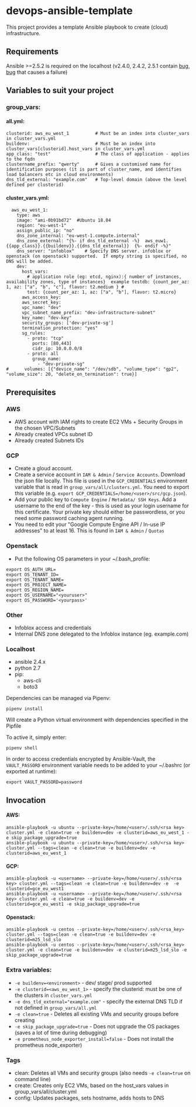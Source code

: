 # devops-ansible-template
This project provides a template Ansible playbook to create (cloud) infrastructure. 

## Requirements
Ansible >=2.5.2 is required on the localhost (v2.4.0, 2.4.2, 2.5.1 contain [bug](https://github.com/ansible/ansible/issues/33433), [bug](https://github.com/ansible/ansible/pull/38302) that causes a failure)

## Variables to suit your project

### group_vars:
#### all.yml:
```
clusterid: aws_eu_west_1          # Must be an index into cluster_vars in cluster_vars.yml
buildenv:                         # Must be an index into cluster_vars[clusterid].host_vars in cluster_vars.yml
app_class: "test"                 # The class of application - applies to the fqdn
clustername_prefix: "qwerty"      # Gives a customised name for identification purposes (it is part of cluster_name, and identifies load balancers etc in cloud environments) 
dns_tld_external: "example.com"   # Top-level domain (above the level defined per clusterid)
```

#### cluster_vars.yml:
```
  aws_eu_west_1:
    type: aws
    image: "ami-0b91bd72"  #Ubuntu 18.04
    region: "eu-west-1"
    assign_public_ip: "no"
    dns_zone_internal: "eu-west-1.compute.internal"
    dns_zone_external: "{%- if dns_tld_external -%}  aws_euw1.{{app_class}}.{{buildenv}}.{{dns_tld_external}}  {%- endif -%}"
    dns_server: "infoblox"    # Specify DNS server. infoblox or openstack (on openstack) supported.  If empty string is specified, no DNS will be added.
    dev:
      host_vars:
        # application role (eg: etcd, nginx):{ number of instances, availability zones, type of instances}  example testdb: {count_per_az: 1, az: ["a", "b", "c"], flavor: t2.medium } #
        test: {count_per_az: 1, az: ["a", "b"], flavor: t2.micro}
      aws_access_key:
      aws_secret_key:
      vpc_name: "dev"
      vpc_subnet_name_prefix: "dev-infrastructure-subnet"
      key_name: "dev-key"
      security_groups: ['dev-private-sg']
      termination_protection: "yes"
      sg_rules:
        - proto: "tcp"
          ports: [80,443]
          cidr_ip: 10.0.0.0/8
        - proto: all
          group_name:
            - "dev-private-sg"
#      volumes: [{"device_name": "/dev/sdb", "volume_type": "gp2", "volume_size": 20, "delete_on_termination": true}]
```

## Prerequisites
### AWS
- AWS account with IAM rights to create EC2 VMs + Security Groups in the chosen VPC/Subnets
- Already created VPCs subnet ID
- Already created Subnets IDs

### GCP
- Create a gloud account.
- Create a service account in `IAM & Admin` / `Service Accounts`.  Download the json file locally.  This file is used in the `GCP_CREDENTIALS` environment variable that is read in `group_vars/all/clusters.yml`.  You need to export this variable (e.g. `export GCP_CREDENTIALS=/home/<user>/src/gcp.json`).
- Add your public key to `Compute Engine` / `Metadata/ SSH Keys`.  Add a username to the end of the key - this is used as your login username for this certificate.  Your private key should either be passwordless, or you need some password caching agent running.
- You need to edit your "Google Compute Engine API / In-use IP addresses" to at least 16.  This is found in `IAM & Admin` / `Quotas`  

### Openstack
- Put the following OS parameters in your ~/.bash_profile:
````
export OS_AUTH_URL=
export OS_TENANT_ID=
export OS_TENANT_NAME=
export OS_PROJECT_NAME=
export OS_REGION_NAME=
export OS_USERNAME="<youruser>"
export OS_PASSWORD='<yourpass>'
````


### Other
- Infoblox access and credentials
- Internal DNS zone delegated to the Infoblox instance (eg. example.com)

### Localhost
- ansible 2.4.x
- python 2.7
- pip:
  - aws-cli
  - boto3

Dependencies can be managed via Pipenv:
````
pipenv install
````
Will create a Python virtual environment with dependencies specified in the Pipfile

To active it, simply enter:
````
pipenv shell
````


In order to access credentials encrypted by Ansible-Vault, the `VAULT_PASSORD` environment variable needs to be added to your ~/.bashrc (or exported at runtime):
```
export VAULT_PASSORD=password
```

## Invocation
#### AWS:
```
ansible-playbook -u ubuntu --private-key=/home/<user>/.ssh/<rsa key> cluster.yml -e clean=true -e buildenv=dev -e clusterid=aws_eu_west_1 -e skip_package_upgrade=true
ansible-playbook -u ubuntu --private-key=/home/<user>/.ssh/<rsa key> cluster.yml --tags=clean -e clean=true -e buildenv=dev -e clusterid=aws_eu_west_1
```
#### GCP:
```
ansible-playbook -u <username> --private-key=/home/<user>/.ssh/<rsa key> cluster.yml --tags=clean -e clean=true -e buildenv=dev -e  -e clusterid=gce_eu_west1
ansible-playbook -u <username> --private-key=/home/<user>/.ssh/<rsa key> cluster.yml -e clean=true -e buildenv=dev -e clusterid=gce_eu_west1 -e skip_package_upgrade=true
```
#### Openstack:
```
ansible-playbook -u centos --private-key=/home/<user>/.ssh/<rsa_key> cluster.yml --tags=clean -e clean=true -e buildenv=dev -e clusterid=m25_lsd_slo
ansible-playbook -u centos --private-key=/home/<user>/.ssh/<rsa_key> cluster.yml -e clean=true -e buildenv=dev -e clusterid=m25_lsd_slo -e skip_package_upgrade=true
```



### Extra variables:
+ `-e buildenv=<environment>`  -  dev/ stage/ prod supported
+ `-e clusterid=<aws_eu_west_1>` - specify the clusterid: must be one of the clusters in `cluster_vars.yml` 
+ `-e dns_tld_external="example.com"` - specify the external DNS TLD if not defined in `group_vars/all.yml`
+ `-e clean=true` - Deletes all existing VMs and security groups before creating
+ `-e skip_package_upgrade=true` - Does not upgrade the OS packages (saves a lot of time during debugging)
+ `-e prometheus_node_exporter_install=false` - Does not install the prometheus node_exporter)

### Tags
- clean: Deletes all VMs and security groups (also needs `-e clean=true` on command line) 
- create: Creates only EC2 VMs, based on the host_vars values in group_vars/all/cluster.yml  
- config: Updates packages, sets hostname, adds hosts to DNS

